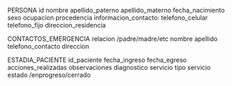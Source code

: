 PERSONA
id
nombre
apellido_paterno
apellido_materno
fecha_nacimiento
sexo
ocupacion
procedencia
informacion_contacto:
    telefono_celular
    telefono_fijo
    direccion_residencia

CONTACTOS_EMERGENCIA
    relacion /padre/madre/etc
    nombre
    apellido
    telefono_contacto
    direccion


ESTADIA_PACIENTE
id_paciente
fecha_ingreso
fecha_egreso
acciones_realizadas
observaciones
diagnostico
servicio tipo servicio
estado /enprogreso/cerrado




